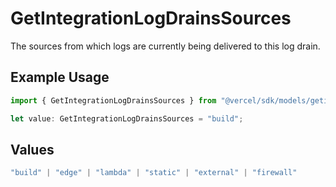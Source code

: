 # GetIntegrationLogDrainsSources

The sources from which logs are currently being delivered to this log drain.

## Example Usage

```typescript
import { GetIntegrationLogDrainsSources } from "@vercel/sdk/models/getintegrationlogdrainsop.js";

let value: GetIntegrationLogDrainsSources = "build";
```

## Values

```typescript
"build" | "edge" | "lambda" | "static" | "external" | "firewall"
```